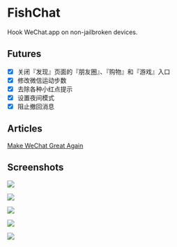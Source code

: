 # FishChat

Hook WeChat.app on non-jailbroken devices.

## Futures

- [x] 关闭『发现』页面的『朋友圈』、『购物』和『游戏』入口
- [x] 修改微信运动步数
- [x] 去除各种小红点提示
- [x] 设置夜间模式
- [x] 阻止撤回消息

## Articles

[Make WeChat Great Again](http://yulingtianxia.com/blog/2017/02/28/Make-WeChat-Great-Again/)

## Screenshots

![](Images/wechat_setting_keyboard.PNG)

![](Images/wechat_setting_stepcount.PNG)

![](Images/wechat_mystepcount.PNG)

![](Images/wechat_discover.PNG)

![](Images/wechat_about.PNG)